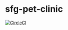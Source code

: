 # sfg-pet-clinic

[![CircleCI](https://circleci.com/gh/danielschnetler/sfg-pet-clinic/tree/master.svg?style=svg&circle-token=ed1102e0b0b4aee43a033c881cd01815087435a3)](https://circleci.com/gh/danielschnetler/sfg-pet-clinic/tree/master)